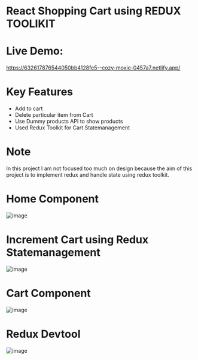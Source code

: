 # React Shopping Cart using REDUX TOOLIKIT

# Live Demo:
https://632617876544050bb4128fe5--cozy-moxie-0457a7.netlify.app/

# Key Features

- Add to cart
- Delete particular item from Cart
- Use Dummy products API to show products
- Used Redux Toolkit for Cart Statemanagement


# Note
In this project I am not focused too much on design because the aim of this project is to implement redux and handle state using redux toolkit.


# Home Component
![image](https://user-images.githubusercontent.com/74646219/190871507-a5011951-be76-4f00-a612-c8b7386fa45b.png)

# Increment Cart using Redux Statemanagement
![image](https://user-images.githubusercontent.com/74646219/190871558-deacc6b4-7cc2-4125-a80e-74079d5af6bc.png)

# Cart Component
![image](https://user-images.githubusercontent.com/74646219/190871629-a1cd7b5d-d36c-48d0-8d96-007846307c16.png)

# Redux Devtool
![image](https://user-images.githubusercontent.com/74646219/190871692-2bc03df0-776d-4752-bbe1-d97ba05ca00d.png)
